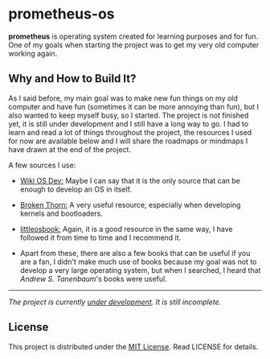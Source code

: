 # prometheus-os

**prometheus** is operating system created for learning purposes and for fun. One of my goals when starting the project was to get my very old computer working again.

## Why and How to Build It?

As I said before, my main goal was to make new fun things on my old computer and have fun (sometimes it can be more annoying than fun), but I also wanted to keep myself busy, so I started. The project is not finished yet, it is still under development and I still have a long way to go. I had to learn and read a lot of things throughout the project, the resources I used for now are available below and I will share the roadmaps or mindmaps I have drawn at the end of the project.

A few sources I use:

- [Wiki OS Dev:](https://wiki.osdev.org/Main_Page) Maybe I can say that it is the only source that can be enough to develop an OS in itself.

- [Broken Thorn:](http://www.brokenthorn.com/Resources/OSDevIndex.html) A very useful resource, especially when developing kernels and bootloaders.

- [littleosbook:](https://littleosbook.github.io/) Again, it is a good resource in the same way, I have followed it from time to time and I recommend it.

- Apart from these, there are also a few books that can be useful if you are a fan, I didn't make much use of books because my goal was not to develop a very large operating system, but when I searched, I heard that _Andrew S. Tanenbaum_'s books were useful.

---

_The project is currently <u>under development</u>. It is still incomplete._

## License

This project is distributed under the [MIT License](https://choosealicense.com/licenses/mit/). Read LICENSE for details.
